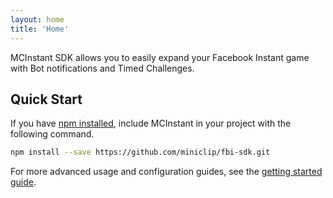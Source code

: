 ```yaml
---
layout: home
title: 'Home'
---
```


<p class="lead">
MCInstant SDK allows you to easily expand your Facebook Instant game with Bot notifications and Timed Challenges.
</p>

## Quick Start
If you have [npm installed](https://www.npmjs.com/get-npm), include MCInstant in your project with the following command.
```bash
npm install --save https://github.com/miniclip/fbi-sdk.git
```

For more advanced usage and configuration guides, see the [getting started guide](./guides/getting-started).